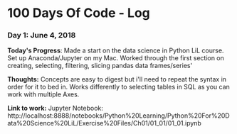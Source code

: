 # 100 Days Of Code - Log

### Day 1: June 4, 2018

**Today's Progress**: Made a start on the data science in Python LiL course. Set up Anaconda/Jupyter on my Mac. Worked through the first section on creating, selecting, filtering, slicing  pandas data frames/series'

**Thoughts:** Concepts are easy to digest but i'll need to repeat the syntax in order for it to bed in. Works differently to selecting tables in SQL as you can work with multiple Axes.

**Link to work:** Jupyter Notebook: http://localhost:8888/notebooks/Python%20Learning/Python%20For%20Data%20Science%20LiL/Exercise%20Files/Ch01/01_01/01_01.ipynb


